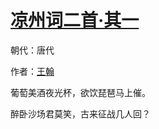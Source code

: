 # [凉州词二首·其一](http://so.gushiwen.org/view_70844.aspx)

朝代：唐代

作者：[王翰](http://so.gushiwen.org/author_45.aspx)

葡萄美酒夜光杯，欲饮琵琶马上催。

醉卧沙场君莫笑，古来征战几人回？

